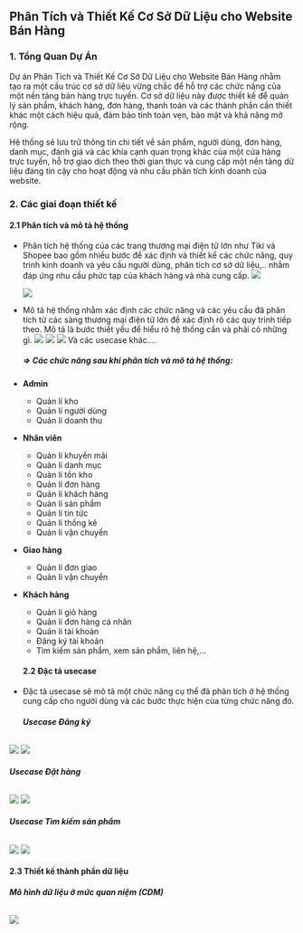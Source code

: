 ## Phân Tích và Thiết Kế Cơ Sở Dữ Liệu cho Website Bán Hàng 

### 1. Tổng Quan Dự Án
Dự án Phân Tích và Thiết Kế Cơ Sở Dữ Liệu cho Website Bán Hàng nhằm tạo ra một cấu trúc cơ sở dữ liệu vững chắc để hỗ trợ các chức năng của một nền tảng bán hàng trực tuyến. Cơ sở dữ liệu này được thiết kế để quản lý sản phẩm, khách hàng, đơn hàng, thanh toán và các thành phần cần thiết khác một cách hiệu quả, đảm bảo tính toàn vẹn, bảo mật và khả năng mở rộng.

Hệ thống sẽ lưu trữ thông tin chi tiết về sản phẩm, người dùng, đơn hàng, danh mục, đánh giá và các khía cạnh quan trọng khác của một cửa hàng trực tuyến, hỗ trợ giao dịch theo thời gian thực và cung cấp một nền tảng dữ liệu đáng tin cậy cho hoạt động và nhu cầu phân tích kinh doanh của website.

### 2. Các giai đoạn thiết kế 
#### 2.1 Phân tích và mô tả hệ thống 
- Phân tích hệ thống của các trang thương mại điện tử lớn như Tiki và Shopee bao gồm nhiều bước để xác định và thiết kế các chức năng, quy trình kinh doanh và yêu cầu người dùng, phân tích cơ sở dữ liệu,.. nhằm đáp ứng nhu cầu phức tạp của khách hàng và nhà cung cấp. 
  ![](../database_design/img/image.png)
  
  ![](../database_design/img/image1.png)
  
- Mô tả  hệ thống nhằm xác định các chức năng và các yêu cầu  đã phân tích từ các sàng thương mại điện tử lớn để xác định rõ các quy trình tiếp theo. Mô tả là bước thiết yếu để hiểu rõ hệ thống cần và phải có những gì. 
  ![](../database_design/img/image3.png)
  ![](../database_design/img/image4.png)
  ![](../database_design/img/image5.png)
  Và các usecase khác....
  ##### => Các chức năng sau khi phân tích và mô tả hệ thống: 
- **Admin**
    - Quản lí kho
    - Quản lí người dùng
    - Quản lí doanh thu
- **Nhân viên**
    - Quản lí khuyến mãi
    - Quản lí danh mục
    - Quản lí tồn kho 
    - Quản lí đơn hàng
    - Quản lí khách hàng
    - Quản lí sản phẩm
    - Quản lí tin tức 
    - Quản lí thống kê
    - Quản lí vận chuyển
- **Giao hàng** 
    - Quản lí đơn giao 
    - Quản lí vận chuyển
- **Khách hàng** 
    - Quản lí giỏ hàng
    - Quản lí đơn hàng cá nhân
    - Quản lí tài khoản
    - Đăng ký tài khoản
    - Tìm kiếm sản phẩm, xem sản phẩm, liên hệ,...
  #### 2.2 Đặc tả usecase 
- Đặc tả usecase sẽ mô tả một chức năng cụ thể đã phân tích ở hệ thống cung cấp cho người dùng và các bước thực hiện của từng chức năng đó.
  ###### ***Usecase Đăng ký***
![](../database_design/img/image6.png)
![](../database_design/img/image7.png)
  ###### ***Usecase Đặt hàng***
![](../database_design/img/image8.png)
![](../database_design/img/image9.png)
  ###### ***Usecase Tìm kiếm sản phẩm***
![](../database_design/img/image10.png)
![](../database_design/img/image11.png)
#### 2.3 Thiết kế thành phần dữ liệu 
  ###### ***Mô hình dữ liệu ở mức quan niệm (CDM)***
![](../database_design/img/image12.png)

